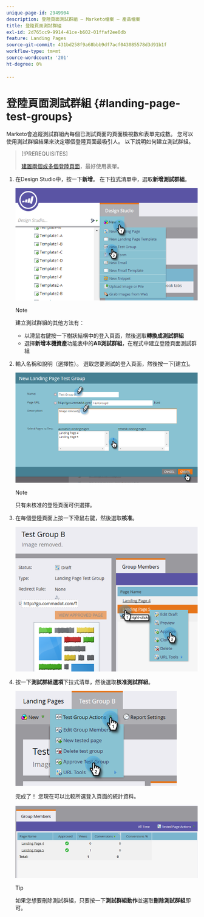 ```yaml
---
unique-page-id: 2949904
description: 登陸頁面測試群組 — Marketo檔案 — 產品檔案
title: 登陸頁面測試群組
exl-id: 2d765cc9-9914-41ce-b602-01ffaf2ee0db
feature: Landing Pages
source-git-commit: 431bd258f9a68bbb9df7acf043085578d3d91b1f
workflow-type: tm+mt
source-wordcount: '201'
ht-degree: 0%

---
```


# 登陸頁面測試群組 {#landing-page-test-groups}

Marketo會追蹤測試群組內每個已測試頁面的頁面檢視數和表單完成數。 您可以使用測試群組結果來決定哪個登陸頁面最吸引人。 以下說明如何建立測試群組。

>[!PREREQUISITES]
>
>[建置兩個或多個登陸頁面](/help/marketo/getting-started/quick-wins/landing-page-with-a-form.md)，最好使用表單。

1. 在Design Studio中，按一下&#x200B;**新增**。 在下拉式清單中，選取&#x200B;**新增測試群組**。

   ![](assets/image2015-8-5-13-3a32-3a50.png)

   >[!NOTE]
   >
   >建立測試群組的其他方法有：
   >
   >* 以滑鼠右鍵按一下樹狀結構中的登入頁面，然後選取&#x200B;**轉換成測試群組**
   >* 選擇&#x200B;**新增本機資產**&#x200B;功能表中的&#x200B;**AB測試群組**，在程式中建立登陸頁面測試群組

1. 輸入名稱和說明（選擇性）。 選取您要測試的登入頁面，然後按一下[建立]。**&#x200B;**

   ![](assets/image2015-8-5-13-3a39-3a10.png)

   >[!NOTE]
   >
   >只有未核准的登陸頁面可供選擇。

1. 在每個登陸頁面上按一下滑鼠右鍵，然後選取&#x200B;**核准**。

   ![](assets/three-1.png)

1. 按一下&#x200B;**測試群組選項**&#x200B;下拉式清單，然後選取&#x200B;**核准測試群組**。

   ![](assets/four-1.png)

   完成了！ 您現在可以比較所選登入頁面的統計資料。

   ![](assets/five.png)

   >[!TIP]
   >
   >如果您想要刪除測試群組，只要按一下&#x200B;**測試群組動作**&#x200B;並選取&#x200B;**刪除測試群組**&#x200B;即可。
